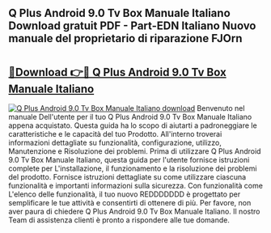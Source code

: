 ## Q Plus Android 9.0 Tv Box Manuale Italiano Download gratuit PDF - Part-EDN Italiano Nuovo manuale del proprietario di riparazione FJOrn

# <h2><a href="http://df93rmd.blite.top/?on=Q+Plus+Android+9.0+Tv+Box+Manuale+Italiano">🔗Download 👉🔴 Q Plus Android 9.0 Tv Box Manuale Italiano</a></h2>

[![Q Plus Android 9.0 Tv Box Manuale Italiano download](https://i.imgur.com/lujVjoI.png)](http://df93rmd.blite.top/?on=Q+Plus+Android+9.0+Tv+Box+Manuale+Italiano)
Benvenuto nel manuale Dell'utente per il tuo Q Plus Android 9.0 Tv Box Manuale Italiano appena acquistato. Questa guida ha lo scopo di aiutarti a padroneggiare le caratteristiche e le capacità del tuo Prodotto. All'interno troverai informazioni dettagliate su funzionalità, configurazione, utilizzo, Manutenzione e Risoluzione dei problemi. Prima di utilizzare Q Plus Android 9.0 Tv Box Manuale Italiano, questa guida per l'utente fornisce istruzioni complete per L'installazione, il funzionamento e la risoluzione dei problemi del prodotto. Fornisce istruzioni dettagliate su come utilizzare ciascuna funzionalità e importanti informazioni sulla sicurezza. Con funzionalità come L'elenco delle funzionalità, il tuo nuovo REDDDDDDD è progettato per semplificare le tue attività e consentirti di ottenere di più. Per favore, non aver paura di chiedere Q Plus Android 9.0 Tv Box Manuale Italiano. Il nostro Team di assistenza clienti è pronto a rispondere alle tue domande.
